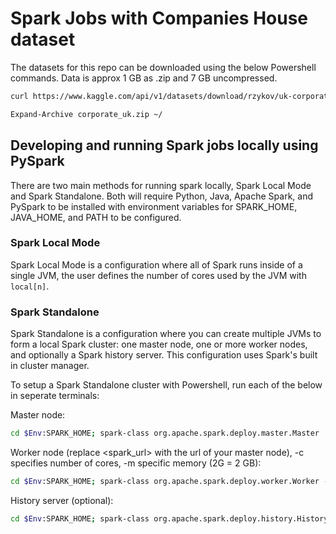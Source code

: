 # Spark Jobs with Companies House dataset

The datasets for this repo can be downloaded using the below Powershell commands. Data is approx 1 GB as .zip and 7 GB uncompressed.

```bash
curl https://www.kaggle.com/api/v1/datasets/download/rzykov/uk-corporate-data-company-house-2023 -o corporate_uk.zip

Expand-Archive corporate_uk.zip ~/
```

## Developing and running Spark jobs locally using PySpark

There are two main methods for running spark locally, Spark Local Mode and Spark Standalone. Both will require Python, Java, Apache Spark, and PySpark to be installed with environment variables for SPARK_HOME, JAVA_HOME, and PATH to be configured.

### Spark Local Mode

Spark Local Mode is a configuration where all of Spark runs inside of a single JVM, the user defines the number of cores used by the JVM with ```local[n]```.

### Spark Standalone

Spark Standalone is a configuration where you can create multiple JVMs to form a local Spark cluster: one master node, one or more worker nodes, and optionally a Spark history server. This configuration uses Spark's built in cluster manager.

To setup a Spark Standalone cluster with Powershell, run each of the below in seperate terminals:

Master node:
```bash
cd $Env:SPARK_HOME; spark-class org.apache.spark.deploy.master.Master
```
Worker node (replace <spark_url> with the url of your master node), -c specifies number of cores, -m specific memory (2G = 2 GB):
```bash
cd $Env:SPARK_HOME; spark-class org.apache.spark.deploy.worker.Worker -c 2 -m 2G <spark_url>
```
History server (optional):
```bash
cd $Env:SPARK_HOME; spark-class org.apache.spark.deploy.history.HistoryServer
```
